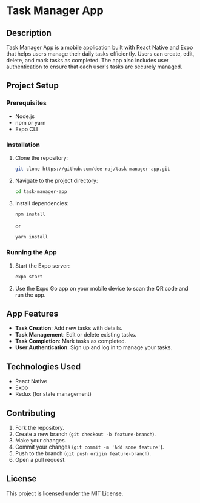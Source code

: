 # Task Manager App

## Description

Task Manager App is a mobile application built with React Native and Expo that helps users manage their daily tasks efficiently. Users can create, edit, delete, and mark tasks as completed. The app also includes user authentication to ensure that each user's tasks are securely managed.


## Project Setup

### Prerequisites
- Node.js
- npm or yarn
- Expo CLI

### Installation

1. Clone the repository:
   ```sh
   git clone https://github.com/dee-raj/task-manager-app.git
   ```
2. Navigate to the project directory:
   ```sh
   cd task-manager-app
   ```
3. Install dependencies:
   ```sh
   npm install
   ```
   or
   ```sh
   yarn install
   ```

### Running the App

1. Start the Expo server:
   ```sh
   expo start
   ```
2. Use the Expo Go app on your mobile device to scan the QR code and run the app.

## App Features

- **Task Creation**: Add new tasks with details.
- **Task Management**: Edit or delete existing tasks.
- **Task Completion**: Mark tasks as completed.
- **User Authentication**: Sign up and log in to manage your tasks.

## Technologies Used

- React Native
- Expo
- Redux (for state management)

## Contributing

1. Fork the repository.
2. Create a new branch (`git checkout -b feature-branch`).
3. Make your changes.
4. Commit your changes (`git commit -m 'Add some feature'`).
5. Push to the branch (`git push origin feature-branch`).
6. Open a pull request.

## License

This project is licensed under the MIT License.